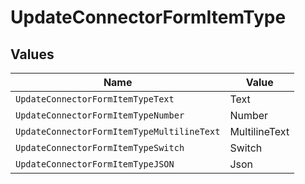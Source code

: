 # UpdateConnectorFormItemType


## Values

| Name                                       | Value                                      |
| ------------------------------------------ | ------------------------------------------ |
| `UpdateConnectorFormItemTypeText`          | Text                                       |
| `UpdateConnectorFormItemTypeNumber`        | Number                                     |
| `UpdateConnectorFormItemTypeMultilineText` | MultilineText                              |
| `UpdateConnectorFormItemTypeSwitch`        | Switch                                     |
| `UpdateConnectorFormItemTypeJSON`          | Json                                       |